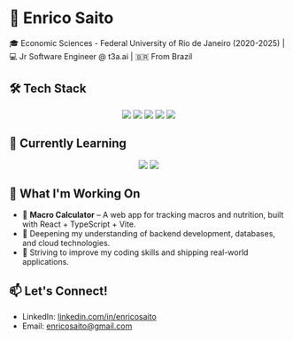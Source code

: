 # 🚀 Enrico Saito  

🎓 Economic Sciences - Federal University of Rio de Janeiro (2020-2025) | 💻 Jr Software Engineer @ t3a.ai | 🇧🇷 From Brazil

## 🛠 Tech Stack  

<p align="center">
  <img src="https://img.shields.io/badge/Python-3776AB?style=for-the-badge&logo=python&logoColor=white" />
  <img src="https://img.shields.io/badge/JavaScript-F7DF1E?style=for-the-badge&logo=javascript&logoColor=black" />
  <img src="https://img.shields.io/badge/TypeScript-3178C6?style=for-the-badge&logo=typescript&logoColor=white" />
  <img src="https://img.shields.io/badge/React-61DAFB?style=for-the-badge&logo=react&logoColor=black" />
  <img src="https://img.shields.io/badge/MySQL-4479A1?style=for-the-badge&logo=mysql&logoColor=white" />
</p>

## 🌱 Currently Learning  

<p align="center">
  <img src="https://img.shields.io/badge/Golang-00ADD8?style=for-the-badge&logo=go&logoColor=white" />
  <img src="https://img.shields.io/badge/Node.js-339933?style=for-the-badge&logo=nodedotjs&logoColor=white" />
</p>

## 🔨 What I'm Working On  

- 🚧 **Macro Calculator** – A web app for tracking macros and nutrition, built with React + TypeScript + Vite.  
- 📖 Deepening my understanding of backend development, databases, and cloud technologies.  
- 🎯 Striving to improve my coding skills and shipping real-world applications.  

## 📫 Let's Connect!  

- LinkedIn: [linkedin.com/in/enricosaito](https://www.linkedin.com/in/enricosaito)
- Email: enricosaito@gmail.com
